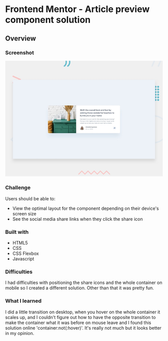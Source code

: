 # Frontend Mentor - Article preview component solution

## Overview

### Screenshot
![Design preview for the Article preview component coding challenge](/design/desktop-preview.jpg)

### Challenge

Users should be able to:

- View the optimal layout for the component depending on their device's screen size
- See the social media share links when they click the share icon

### Built with

- HTML5
- CSS
- CSS Flexbox
- Javascript

### Difficulties

I had difficulties with positioning the share icons and the whole container on mobile so I created a different solution. Other than that it was pretty fun.

### What I learned

I did a little transition on desktop, when you hover on the whole container it scales up, and I couldn't figure out how to have the opposite transition to make the container what it was before on mouse leave and I found this solution online 'container:not(:hover)'. It's really not much but it looks better in my opinion.
